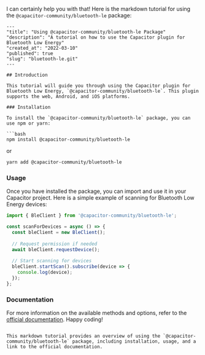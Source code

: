 I can certainly help you with that! Here is the markdown tutorial for using the `@capacitor-community/bluetooth-le` package:

```
---
"title": "Using @capacitor-community/bluetooth-le Package"
"description": "A tutorial on how to use the Capacitor plugin for Bluetooth Low Energy"
"created_at": "2022-03-10"
"published": true
"slug": "bluetooth-le.git"
---

## Introduction

This tutorial will guide you through using the Capacitor plugin for Bluetooth Low Energy, `@capacitor-community/bluetooth-le`. This plugin supports the web, Android, and iOS platforms.

### Installation

To install the `@capacitor-community/bluetooth-le` package, you can use npm or yarn:

```bash
npm install @capacitor-community/bluetooth-le
```

or

```bash
yarn add @capacitor-community/bluetooth-le
```

### Usage

Once you have installed the package, you can import and use it in your Capacitor project. Here is a simple example of scanning for Bluetooth Low Energy devices:

```javascript
import { BleClient } from '@capacitor-community/bluetooth-le';

const scanForDevices = async () => {
  const bleClient = new BleClient();
  
  // Request permission if needed
  await bleClient.requestDevice();
  
  // Start scanning for devices
  bleClient.startScan().subscribe(device => {
    console.log(device);
  });
};
```

### Documentation

For more information on the available methods and options, refer to the [official documentation](https://github.com/capacitor-community/bluetooth-le#readme). Happy coding!

```

This markdown tutorial provides an overview of using the `@capacitor-community/bluetooth-le` package, including installation, usage, and a link to the official documentation.
